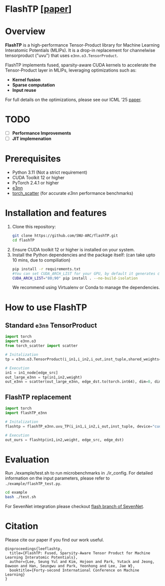 # FlashTP [[paper](https://openreview.net/pdf?id=wiQe95BPaB)]

# Overview
**FlashTP** is a high-performance Tensor-Product library for Machine Learning Interatomic Potentials (MLIPs). 
It is a drop-in replacement for channelwise tensorproduct ("uvu") that uses `e3nn.o3.TensorProduct`.

FlashTP implements fused, sparsity-aware CUDA kernels to accelerate the Tensor-Product layer in MLIPs, leveraging optimizations such as:

- **Kernel fusion**  
- **Sparse computation**  
- **Input reuse**  

For full details on the optimizations, please see our ICML ’25 [paper](https://openreview.net/pdf?id=wiQe95BPaB).

# TODO
- [ ] **Performance Improvements** 
- [ ] **JIT implemenation** 

# Prerequisites
- Python 3.11 (Not a strict requirement)
- CUDA Toolkit 12 or higher  
- PyTorch 2.4.1 or higher  
- [e3nn](https://github.com/e3nn/e3nn)  
- [torch_scatter](https://github.com/rusty1s/pytorch_scatter) (for accurate _e3nn_ performance benchmarks)

# Installation and features
1. Clone this repository:  
   ```bash
   git clone https://github.com/SNU-ARC/flashTP.git
   cd flashTP
   ```
2. Ensure CUDA toolkit 12 or higher is installed on your system.
3. Install the Python dependencies and the package itself: (can take upto 10 mins, due to compiliation)
   ```bash
   pip install -r requirements.txt
   #You can set CUDA_ARCH_LIST for your GPU, by default it generates code for A100 and H100 GPUs
   CUDA_ARCH_LIST="80;90" pip install . --no-build-isolation 
   ```
   We recommend using Virtualenv or Conda to manage the dependencies.
   

# How to use FlashTP
## Standard `e3nn` TensorProduct 
```python
import torch
import e3nn.o3
from torch_scatter import scatter

# Initalization
tp = e3nn.o3.TensorProduct(i_in1,i_in2,i_out,inst_tuple,shared_weights=False, internal_weights=False)

# Execution
in1 = in1_node[edge_src]
out_large_e3nn = tp(in1,in2,weight)
out_e3nn = scatter(out_large_e3nn, edge_dst.to(torch.int64), dim=0, dim_size=total_node, reduce="sum")
```

## FlashTP replacement
```python
import torch
import flashTP_e3nn

# Initalization
flashtp = flashTP_e3nn.uvu_TP(i_in1,i_in2,i_out,inst_tuple, device="cuda", dtype=used_dtype)

# Execution
out_ours = flashtp(in1,in2,weight, edge_src, edge_dst)
```

# Evaluation
Run ./example/test.sh to run microbenchmarks in ./ir_config.
For detailed information on the input parameters, please refer to `./example/flashTP_test.py`.
```bash
cd example
bash ./test.sh
```
For SevenNet integration please checkout [flash branch of SevenNet](https://github.com/MDIL-SNU/SevenNet/tree/flash).

# Citation
Please cite our paper if you find our work useful.
```
@inproceedings{leeflashtp,
  title={FlashTP: Fused, Sparsity-Aware Tensor Product for Machine Learning Interatomic Potentials},
  author={Lee, Seung Yul and Kim, Hojoon and Park, Yutack and Jeong, Dawoon and Han, Seungwu and Park, Yeonhong and Lee, Jae W},
  booktitle={Forty-second International Conference on Machine Learning}
}
```
